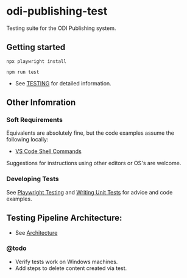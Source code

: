 # odi-publishing-test

Testing suite for the ODI Publishing system.

## Getting started

`npx playwright install`

`npm run test`

- See [TESTING](./documentation/TESTING.md) for detailed information.


## Other Infomration
### Soft Requirements

Equivalents are absolutely fine, but the code examples assume the following locally:

- [VS Code Shell Commands](https://code.visualstudio.com/docs/setup/mac#_launching-from-the-command-line)

Suggestions for instructions using other editors or OS's are welcome.

### Developing Tests

See [Playwright Testing](https://github.com/cagov/odi-engineering/blob/playwright-docs/playwright.md) and [Writing Unit Tests](https://github.com/cagov/design-system/blob/main/unit-tests.md#delays-for-visual-review) for advice and code examples. 

## Testing Pipeline Architecture:

- See [Architecture](./documentation/ARCHITECTURE.md)


### @todo

- Verify tests work on Windows machines.
- Add steps to delete content created via test.